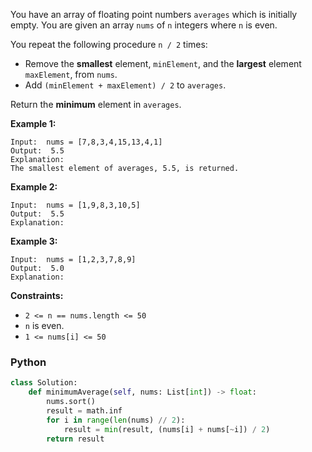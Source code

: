 You have an array of floating point numbers  `averages`  which is initially empty. You are given an array  `nums`
of  `n`  integers where  `n`  is even.

You repeat the following procedure  `n / 2`  times:

- Remove the  **smallest**  element,  `minElement`, and the  **largest**  element  `maxElement`, from  `nums`.
- Add  `(minElement + maxElement) / 2`  to  `averages`.

Return the  **minimum**  element in  `averages`.

**Example 1:**

```
Input:  nums = [7,8,3,4,15,13,4,1]
Output:  5.5
Explanation:
The smallest element of averages, 5.5, is returned.
```

**Example 2:**

```
Input:  nums = [1,9,8,3,10,5]
Output:  5.5
Explanation:
```

**Example 3:**

```
Input:  nums = [1,2,3,7,8,9]
Output:  5.0
Explanation:
```

**Constraints:**

- `2 <= n == nums.length <= 50`
- `n`  is even.
- `1 <= nums[i] <= 50`

### Python

```python
class Solution:
    def minimumAverage(self, nums: List[int]) -> float:
        nums.sort()
        result = math.inf
        for i in range(len(nums) // 2):
            result = min(result, (nums[i] + nums[~i]) / 2)
        return result
```